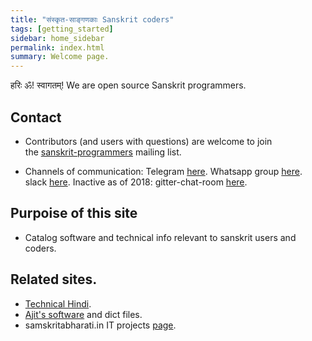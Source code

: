 ```yaml
---
title: "संस्कृत-साङ्गणकाः Sanskrit coders"
tags: [getting_started]
sidebar: home_sidebar
permalink: index.html
summary: Welcome page.
---
```


हरिः ॐ! स्वागतम्!
We are open source Sanskrit programmers. 

## Contact

- Contributors (and users with questions) are welcome to join the [sanskrit-programmers](http://groups.google.com/group/sanskrit-programmers) mailing list.

- Channels of communication: Telegram [here](https://t.me/joinchat/IJu_TkpbnqFvRdFJ7GZ8bQ). Whatsapp group [here](https://chat.whatsapp.com/Lj9cP57WGBeHO4fOfeokoJ). slack [here](https://join.slack.com/t/samskrita/shared_invite/MjQyMDA5MzcyNDA0LTE1MDU0OTkwMjQtMjljMWE4ZDA3NA). Inactive as of 2018: gitter-chat-room [here](https://gitter.im/sanskritcode/Lobby#).


## Purpoise of this site
- Catalog software and technical info relevant to sanskrit users and coders.

## Related sites.

- [Technical Hindi](https://sites.google.com/site/technicalhindi/home).
- [Ajit's software](http://www.aupasana.com/software) and dict files.
- samskritabharati.in IT projects [page](https://sites.google.com/a/samskritabharati.in/projects/home).

